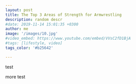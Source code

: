 ```yaml
---
layout: post
title: The Top 3 Areas of Strength for Armwrestling
description: random descr
#date: 2019-11-14 15:01:35 +0300
author: me
image: '/images/10.jpg'
#video_embed: https://www.youtube.com/embed/VVsC2fD1BjA
#tags: [lifestyle, video]
tags_color: '#b25642'

---
```


test

more test


